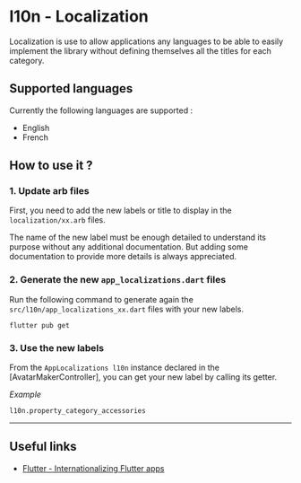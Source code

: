 # l10n - Localization

Localization is use to allow applications any languages to be able to easily implement the library without defining themselves all the titles for each category.

## Supported languages
Currently the following languages are supported :
- English
- French

## How to use it ?
### 1. Update arb files
First, you need to add the new labels or title to display in the `localization/xx.arb` files.

The name of the new label must be enough detailed to understand its purpose without any additional documentation. But adding some documentation to provide more details is always appreciated.

### 2. Generate the new `app_localizations.dart` files
Run the following command to generate again the `src/l10n/app_localizations_xx.dart` files with your new labels.

```shell
flutter pub get
```

### 3. Use the new labels
From the `AppLocalizations l10n` instance declared in the [AvatarMakerController], you can get your new label by calling its getter.

*Example*

```
l10n.property_category_accessories
```

---

## Useful links
- [Flutter - Internationalizing Flutter apps](https://docs.flutter.dev/ui/accessibility-and-internationalization/internationalization)